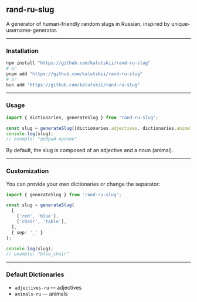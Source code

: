 ## rand-ru-slug

A generator of human-friendly random slugs in Russian, inspired by unique-username-generator.

---

### Installation

```bash
npm install "https://github.com/kalutskii/rand-ru-slug"
# or
pnpm add "https://github.com/kalutskii/rand-ru-slug"
# or
bun add "https://github.com/kalutskii/rand-ru-slug"
```

---

### Usage

```ts
import { dictionaries, generateSlug } from 'rand-ru-slug';

const slug = generateSlug([dictionaries.adjectives, dictionaries.animals]);
console.log(slug);
// example: "добрый-кролик"
```

By default, the slug is composed of an adjective and a noun (animal).

---

### Customization

You can provide your own dictionaries or change the separator:

```ts
import { generateSlug } from 'rand-ru-slug';

const slug = generateSlug(
  [
    ['red', 'blue'],
    ['chair', 'table'],
  ],
  { sep: '_' }
);

console.log(slug);
// example: "blue_chair"
```

---

### Default Dictionaries

- `adjectives-ru` — adjectives
- `animals-ru` — animals
